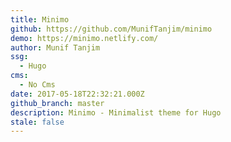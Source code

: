 ```yaml
---
title: Minimo
github: https://github.com/MunifTanjim/minimo
demo: https://minimo.netlify.com/
author: Munif Tanjim
ssg:
  - Hugo
cms:
  - No Cms
date: 2017-05-18T22:32:21.000Z
github_branch: master
description: Minimo - Minimalist theme for Hugo
stale: false
---
```

